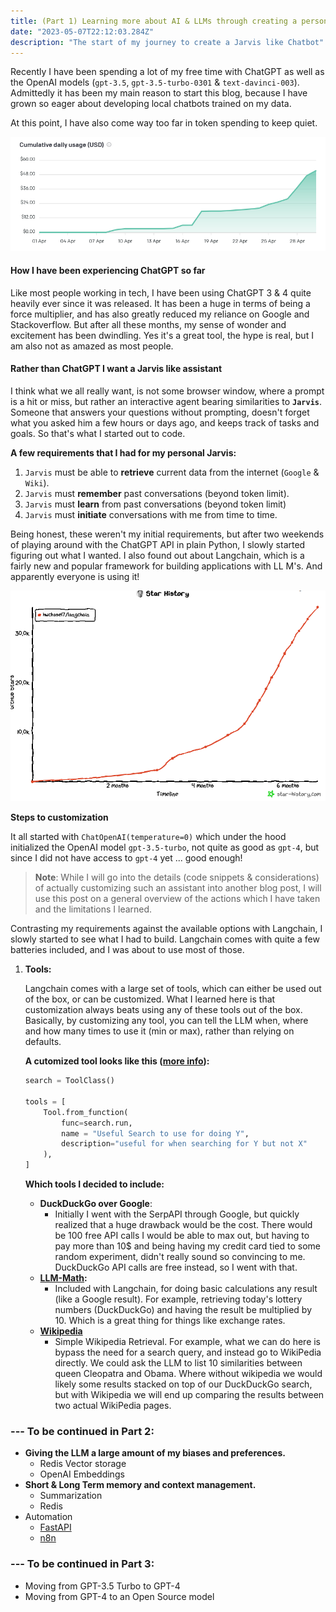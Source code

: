 ```yaml
---
title: (Part 1) Learning more about AI & LLMs through creating a personal assistant with Langchain 
date: "2023-05-07T22:12:03.284Z"
description: "The start of my journey to create a Jarvis like Chatbot"
---
```



Recently I have been spending a lot of my free time with ChatGPT as well as the OpenAI
models (`gpt-3.5`, `gpt-3.5-turbo-0301` & `text-davinci-003`). Admittedly it has been my main reason to start this blog,
because I have grown so eager about developing local chatbots trained on my data.

At this point, I have also come way too far in token spending to keep quiet.

![img.png](img.png)

#### How I have been experiencing ChatGPT so far

Like most people working in tech, I have been using ChatGPT 3 & 4 quite heavily ever since it was released. It has been
a huge in terms of being a force multiplier, and has also greatly reduced my reliance on Google and Stackoverflow. But
after all these months, my sense of wonder and excitement has been dwindling. Yes it's a great tool, the hype is real,
but I am also not as amazed as most people.

#### Rather than ChatGPT I want a Jarvis like assistant

I think what we all really want, is not some browser window, where a prompt is a hit or miss, but rather an interactive
agent bearing similarities to **`Jarvis`**. Someone that answers your questions without prompting, doesn't forget what
you
asked him a few hours or days ago, and keeps track of tasks and goals. So that's what I started out to code.

**A few requirements that I had for my personal Jarvis:**

1. `Jarvis` must be able to **retrieve** current data from the internet (`Google` & `Wiki`).
2. `Jarvis` must **remember** past conversations (beyond token limit).
3. `Jarvis` must **learn** from past conversations (beyond token limit)
4. `Jarvis` must **initiate** conversations with me from time to time.

Being honest, these weren't my initial requirements, but after two weekends of playing around with the ChatGPT API in
plain Python, I slowly started figuring out what I wanted. I also found out about Langchain, which is a fairly new and
popular framework for building applications with LL M's. And apparently everyone is using it!

![img_1.png](img_1.png)

**Steps to customization**

It all started with `ChatOpenAI(temperature=0)` which under the hood initialized the OpenAI model `gpt-3.5-turbo`, not
quite as good as `gpt-4`, but since I did not have access to `gpt-4` yet ... good enough!

> **Note**: While I will go into the details (code snippets & considerations) of actually customizing such an 
> assistant into another blog post, I will use this post on a general overview of the actions which I have taken 
> and the limitations I learned.

Contrasting my requirements against the available options with Langchain, I slowly started to see what I had to build.
Langchain comes with quite a few batteries included, and I was about to use most of those.

1. **Tools:**

   Langchain comes with a large set of tools, which can either be used out of the box, or can be customized. What I
   learned here is that customization always beats using any of these tools out of the box. Basically, by customizing
   any tool, you can tell the LLM when, where and how many times to use it (min or max), rather than relying on
   defaults.

   **A cutomized tool looks like
   this ([more info](https://python.langchain.com/en/latest/modules/agents/tools/custom_tools.html)):**

    ```python
    search = ToolClass()
    
    tools = [
        Tool.from_function(
            func=search.run,
            name = "Useful Search to use for doing Y",
            description="useful for when searching for Y but not X"
        ),
    ]
    ```

   **Which tools I decided to include:**

    - **DuckDuckGo over Google**:
        - Initially I went with the SerpAPI through Google, but quickly realized that a huge drawback would be the cost.
          There would be 100 free API calls I would be able to max out, but having to pay more than 10$ and being having
          my credit card tied to some random experiment, didn't really sound so convincing to me. DuckDuckGo API calls
          are free instead, so I went with that.
    - **[LLM-Math](https://python.langchain.com/en/latest/modules/chains/examples/llm_math.html):**
        - Included with Langchain, for doing basic calculations any result (like a Google result). For example,
          retrieving today's lottery numbers (DuckDuckGo) and having the result be multiplied by 10. Which is a great
          thing for things like exchange rates.
    - **[Wikipedia](https://python.langchain.com/en/latest/modules/agents/tools/examples/wikipedia.html)**
        - Simple Wikipedia Retrieval. For example, what we can do here is bypass the need for a search query, and
          instead go to WikiPedia directly. We could ask the LLM to list 10 similarities between queen Cleopatra and
          Obama. Where without wikipedia we would likely some results stacked on top of our DuckDuckGo search, but with
          Wikipedia we will end up comparing the results between two actual WikiPedia pages.
      
### --- To be continued in Part 2:

- **Giving the LLM a large amount of my biases and preferences.**
   - Redis Vector storage
   - OpenAI Embeddings
- **Short & Long Term memory and context management.**
    - Summarization
    - Redis
- Automation
  - [FastAPI](https://fastapi.tiangolo.com/)
  - [n8n](https://n8n.io/)
 
### --- To be continued in Part 3:

- Moving from GPT-3.5 Turbo to GPT-4
- Moving from GPT-4 to an Open Source model
